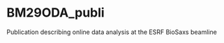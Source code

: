 BM29ODA_publi
=============

Publication describing online data analysis at the ESRF BioSaxs beamline

